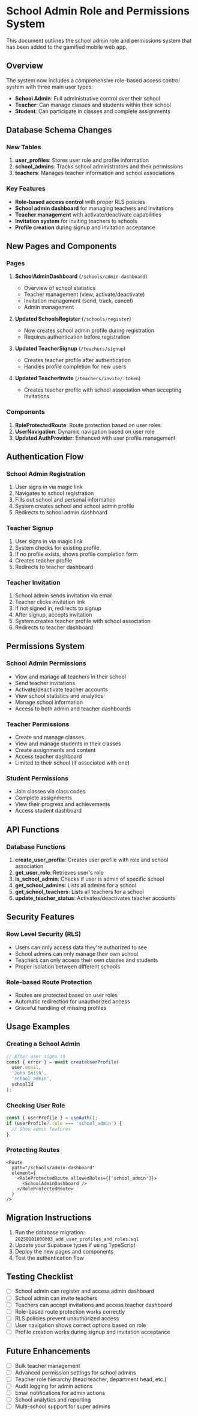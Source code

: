 # School Admin Role and Permissions System

This document outlines the school admin role and permissions system that has been added to the gamified mobile web app.

## Overview

The system now includes a comprehensive role-based access control system with three main user types:
- **School Admin**: Full administrative control over their school
- **Teacher**: Can manage classes and students within their school
- **Student**: Can participate in classes and complete assignments

## Database Schema Changes

### New Tables

1. **user_profiles**: Stores user role and profile information
2. **school_admins**: Tracks school administrators and their permissions
3. **teachers**: Manages teacher information and school associations

### Key Features

- **Role-based access control** with proper RLS policies
- **School admin dashboard** for managing teachers and invitations
- **Teacher management** with activate/deactivate capabilities
- **Invitation system** for inviting teachers to schools
- **Profile creation** during signup and invitation acceptance

## New Pages and Components

### Pages

1. **SchoolAdminDashboard** (`/schools/admin-dashboard`)
   - Overview of school statistics
   - Teacher management (view, activate/deactivate)
   - Invitation management (send, track, cancel)
   - Admin management

2. **Updated SchoolsRegister** (`/schools/register`)
   - Now creates school admin profile during registration
   - Requires authentication before registration

3. **Updated TeacherSignup** (`/teachers/signup`)
   - Creates teacher profile after authentication
   - Handles profile completion for new users

4. **Updated TeacherInvite** (`/teachers/invite/:token`)
   - Creates teacher profile with school association when accepting invitations

### Components

1. **RoleProtectedRoute**: Route protection based on user roles
2. **UserNavigation**: Dynamic navigation based on user role
3. **Updated AuthProvider**: Enhanced with user profile management

## Authentication Flow

### School Admin Registration
1. User signs in via magic link
2. Navigates to school registration
3. Fills out school and personal information
4. System creates school and school admin profile
5. Redirects to school admin dashboard

### Teacher Signup
1. User signs in via magic link
2. System checks for existing profile
3. If no profile exists, shows profile completion form
4. Creates teacher profile
5. Redirects to teacher dashboard

### Teacher Invitation
1. School admin sends invitation via email
2. Teacher clicks invitation link
3. If not signed in, redirects to signup
4. After signup, accepts invitation
5. System creates teacher profile with school association
6. Redirects to teacher dashboard

## Permissions System

### School Admin Permissions
- View and manage all teachers in their school
- Send teacher invitations
- Activate/deactivate teacher accounts
- View school statistics and analytics
- Manage school information
- Access to both admin and teacher dashboards

### Teacher Permissions
- Create and manage classes
- View and manage students in their classes
- Create assignments and content
- Access teacher dashboard
- Limited to their school (if associated with one)

### Student Permissions
- Join classes via class codes
- Complete assignments
- View their progress and achievements
- Access student dashboard

## API Functions

### Database Functions

1. **create_user_profile**: Creates user profile with role and school association
2. **get_user_role**: Retrieves user's role
3. **is_school_admin**: Checks if user is admin of specific school
4. **get_school_admins**: Lists all admins for a school
5. **get_school_teachers**: Lists all teachers for a school
6. **update_teacher_status**: Activates/deactivates teacher accounts

## Security Features

### Row Level Security (RLS)
- Users can only access data they're authorized to see
- School admins can only manage their own school
- Teachers can only access their own classes and students
- Proper isolation between different schools

### Role-based Route Protection
- Routes are protected based on user roles
- Automatic redirection for unauthorized access
- Graceful handling of missing profiles

## Usage Examples

### Creating a School Admin
```typescript
// After user signs in
const { error } = await createUserProfile(
  user.email,
  'John Smith',
  'school_admin',
  schoolId
);
```

### Checking User Role
```typescript
const { userProfile } = useAuth();
if (userProfile?.role === 'school_admin') {
  // Show admin features
}
```

### Protecting Routes
```tsx
<Route 
  path="/schools/admin-dashboard" 
  element={
    <RoleProtectedRoute allowedRoles={['school_admin']}>
      <SchoolAdminDashboard />
    </RoleProtectedRoute>
  } 
/>
```

## Migration Instructions

1. Run the database migration: `20250101000003_add_user_profiles_and_roles.sql`
2. Update your Supabase types if using TypeScript
3. Deploy the new pages and components
4. Test the authentication flow

## Testing Checklist

- [ ] School admin can register and access admin dashboard
- [ ] School admin can invite teachers
- [ ] Teachers can accept invitations and access teacher dashboard
- [ ] Role-based route protection works correctly
- [ ] RLS policies prevent unauthorized access
- [ ] User navigation shows correct options based on role
- [ ] Profile creation works during signup and invitation acceptance

## Future Enhancements

- [ ] Bulk teacher management
- [ ] Advanced permission settings for school admins
- [ ] Teacher role hierarchy (head teacher, department head, etc.)
- [ ] Audit logging for admin actions
- [ ] Email notifications for admin actions
- [ ] School analytics and reporting
- [ ] Multi-school support for super admins
